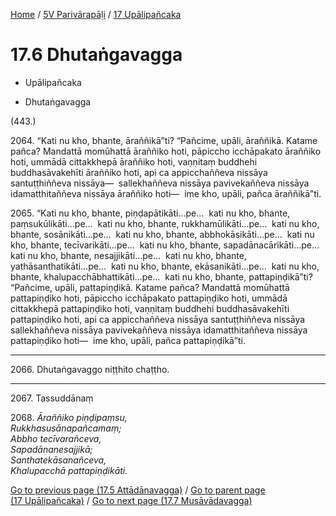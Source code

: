 
[Home](/) / [5V Parivārapāḷi](../../5V.md) / [17 Upālipañcaka](../17.md)

# 17.6 Dhutaṅgavagga

* Upālipañcaka

* Dhutaṅgavagga

(443.)

2064\. “Kati nu kho, bhante, āraññikā”ti? “Pañcime, upāli, āraññikā. Katame pañca? Mandattā momūhattā āraññiko hoti, pāpiccho icchāpakato āraññiko hoti, ummādā cittakkhepā āraññiko hoti, vaṇṇitaṃ buddhehi buddhasāvakehīti āraññiko hoti, api ca appicchaññeva nissāya santuṭṭhiññeva nissāya—  sallekhaññeva nissāya pavivekaññeva nissāya idamatthitaññeva nissāya āraññiko hoti—  ime kho, upāli, pañca āraññikā”ti.

2065\. “Kati nu kho, bhante, piṇḍapātikāti…pe…  kati nu kho, bhante, paṃsukūlikāti…pe…  kati nu kho, bhante, rukkhamūlikāti…pe…  kati nu kho, bhante, sosānikāti…pe…  kati nu kho, bhante, abbhokāsikāti…pe…  kati nu kho, bhante, tecīvarikāti…pe…  kati nu kho, bhante, sapadānacārikāti…pe…  kati nu kho, bhante, nesajjikāti…pe…  kati nu kho, bhante, yathāsanthatikāti…pe…  kati nu kho, bhante, ekāsanikāti…pe…  kati nu kho, bhante, khalupacchābhattikāti…pe…  kati nu kho, bhante, pattapiṇḍikā”ti? “Pañcime, upāli, pattapiṇḍikā. Katame pañca? Mandattā momūhattā pattapiṇḍiko hoti, pāpiccho icchāpakato pattapiṇḍiko hoti, ummādā cittakkhepā pattapiṇḍiko hoti, vaṇṇitaṃ buddhehi buddhasāvakehīti pattapiṇḍiko hoti, api ca appicchaññeva nissāya santuṭṭhiññeva nissāya sallekhaññeva nissāya pavivekaññeva nissāya idamatthitaññeva nissāya pattapiṇḍiko hoti—  ime kho, upāli, pañca pattapiṇḍikā”ti.

---

2066\. Dhutaṅgavaggo niṭṭhito chaṭṭho.



---

2067\. Tassuddānaṃ



2068\. _Āraññiko piṇḍipaṃsu,_  
_Rukkhasusānapañcamaṃ;_  
_Abbho tecīvarañceva,_  
_Sapadānanesajjikā;_  
_Santhatekāsanañceva,_  
_Khalupacchā pattapiṇḍikāti._  


[Go to previous page (17.5 Attādānavagga)](17.5.md) / [Go to parent page (17 Upālipañcaka)](../17.md) / [Go to next page (17.7 Musāvādavagga)](17.7.md)


